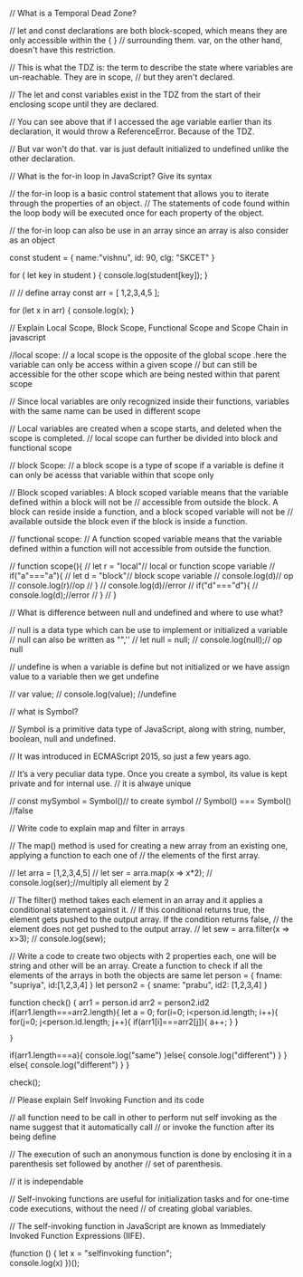 //  What is a Temporal Dead Zone?

//  let and const declarations are both block-scoped, which means they are only accessible within the { }
//  surrounding them. var, on the other hand, doesn't have this restriction.


//  This is what the TDZ is: the term to describe the state where variables are un-reachable. They are in scope,
//   but they aren't declared.

//  The let and const variables exist in the TDZ from the start of their enclosing scope until they are declared.


//  You can see above that if I accessed the age variable earlier than its declaration, it would throw  a ReferenceError. Because of the TDZ.

// But var won't do that. var is just default initialized to undefined unlike the other declaration.


// What is the for-in loop in JavaScript? Give its syntax

//  the for-in loop is a basic control statement that allows you to iterate through the properties of an object.
//  The statements of code found within the loop body will be executed once for each property of the object.

// the for-in loop can also be use in an array since an array is also consider as an object


  const student = {
        name:"vishnu",
      id: 90,
      clg: "SKCET"
 }

for ( let key in student ) {
     console.log(student[key]);
 }

// // define array
 const arr = [ 1,2,3,4,5 ];

 for (let x in arr) {
     console.log(x);
 }




//  Explain Local Scope, Block Scope, Functional Scope and Scope Chain in javascript

//local scope:
//  a local scope is the opposite of the global scope .here the variable can only be access within a given scope 
//  but can still be accessible for the other scope which are being nested within that parent  scope 

//  Since local variables are only recognized inside their functions, variables with the same name can be used in different scope

//  Local variables are created when a scope starts, and deleted when the scope is completed.
//  local scope can further be divided into block and functional scope

//  block Scope:
//  a block scope is a type of scope if a variable is define it can only be acesss  that variable within that scope only

//  Block scoped variables: A block scoped variable means that the variable defined within a block will not be 
// accessible from outside the block. A block can reside inside a function, and a block scoped variable will not be
//  available outside the block even if the block is inside a function.


//  functional scope:
//  A function scoped variable means that the variable defined within a function will not accessible from outside the function.

// function scope(){
//     let r = "local"// local or function  scope variable
//     if("a"==="a"){
//         let d = "block"// block scope variable
//         console.log(d)// op
//         console.log(r)//op
//     }
//     console.log(d)//error
//     if("d"==="d"){
//         console.log(d);//error
//     }
// }



//  What is difference between null and undefined and where to use what?

//  null is a data type which can be use to implement or initialized a variable
//   null can also be written as "",''
// let null = null;
// console.log(null);// op null

//  undefine is  when a variable is define but not initialized or we have assign value to a variable then we get undefine

// var value;
// console.log(value); //undefine


//  what is Symbol?

//  Symbol is a primitive data type of JavaScript, along with string, number, boolean, null and undefined.

//  It was introduced in ECMAScript 2015, so just a few years ago.

//  It’s a very peculiar data type. Once you create a symbol, its value is kept private and for internal use.
//  it is alwaye unique

// const mySymbol = Symbol()// to create symbol
// Symbol() === Symbol() //false



//  Write code to explain map and filter in arrays

//  The map() method is used for creating a new array from an existing one, applying a function to each one of
//  the elements of the first array.


// let arra = [1,2,3,4,5]
// let ser = arra.map(x => x*2);
// console.log(ser);//multiply all element by 2


//  The filter() method takes each element in an array and it applies a conditional statement against it. 
//  If this conditional returns true, the element gets pushed to the output array. If the condition returns false,
//   the element does not get pushed to the output array.
// let sew = arra.filter(x => x>3);
// console.log(sew);



// Write a code to create two objects with 2 properties each, one will be string and other will be an array. Create a function to check if all the elements of the arrays in both the objects are same
let person = {
    fname: "supriya",
    id:[1,2,3,4]
}
let person2 = {
    sname: "prabu",
    id2: [1,2,3,4]
}

function check() {
    arr1 = person.id
    arr2 = person2.id2
    if(arr1.length===arr2.length){
    let a = 0;
    for(i=0; i<person.id.length; i++){
        for(j=0; j<person.id.length; j++){
            if(arr1[i]===arr2[j]){
                a++;
            }
        }
  
  
    }
if(arr1.length===a){
    console.log("same")
}else{
    console.log("different")
}
}
else{
    console.log("different")
}
}

check();



// Please explain Self Invoking Function and its code


//  all function need to be call in other to perform nut self invoking as the name suggest that it automatically call
//  or invoke the function after its being define

// The execution of such an anonymous function is done by enclosing it in a parenthesis set followed by another
//  set of parenthesis.

// it is independable

// Self-invoking functions are useful for initialization tasks and for one-time code executions, without the need 
// of creating global variables.


// The self-invoking function in JavaScript are known as Immediately Invoked Function Expressions (IIFE).

(function () {
    let x = "selfinvoking function";  
    console.log(x)
  })();